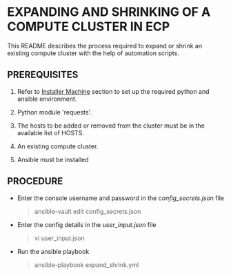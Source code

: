 # EXPANDING AND SHRINKING OF A COMPUTE CLUSTER IN ECP

This README describes the process required to expand or shrink an existing compute cluster with the help of automation scripts.

## PREREQUISITES

1. Refer to [Installer Machine](https://hewlettpackard.github.io/hpe-solutions-hpecp/5.3-DL/Solution-Deployment/Host-Configuration.html#installer-machine) section to set up the required python and ansible environment.

2. Python module 'requests'.

3. The hosts to be added or removed from the cluster must be in the available list of HOSTS.

4. An existing compute cluster.

5. Ansible must be installed


## PROCEDURE

- Enter the console username and password in the *config_secrets.json* file
  > ansible-vault edit config_secrets.json

- Enter the config details in the *user_input.json* file
  > vi user_input.json

- Run the ansible playbook
  > ansible-playbook expand_shrink.yml
